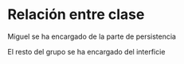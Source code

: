 # Relación entre clase

Miguel se ha encargado de la parte de persistencia 

El resto del grupo se ha encargado del interficie